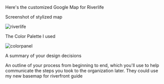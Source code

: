 Here's the customized Google Map for Riverlife

Screenshot of stylized map

![riverlife](https://user-images.githubusercontent.com/127965922/227637214-bb181e1f-f6f1-47fb-8869-38a9bd9c78e2.jpg)

The Color Palette I used

![colorpanel](https://user-images.githubusercontent.com/127965922/227637290-507a45df-80bb-4b79-b0de-bd3f883ce4bd.jpg)

A summary of your design decisions


An outline of your process from beginning to end, which you'll use to help communicate the steps you took to the organization later.
They could use my new basemap for riverfront guide
